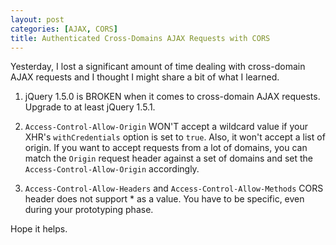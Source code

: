 ```yaml
---
layout: post
categories: [AJAX, CORS]
title: Authenticated Cross-Domains AJAX Requests with CORS
---
```


Yesterday, I lost a significant amount of time dealing with cross-domain
AJAX requests and I thought I might share a bit of what I learned.

1.  jQuery 1.5.0 is BROKEN when it comes to cross-domain AJAX requests.
    Upgrade to at least jQuery 1.5.1.

2.  `Access-Control-Allow-Origin` WON'T accept a wildcard value if your
    XHR's `withCredentials` option is set to `true`. Also, it won't
    accept a list of origin. If you want to accept requests from a lot
    of domains, you can match the `Origin` request header against a set
    of domains and set the `Access-Control-Allow-Origin` accordingly.

3.  `Access-Control-Allow-Headers` and `Access-Control-Allow-Methods`
    CORS header does not support \* as a value. You have to be specific,
    even during your prototyping phase.

Hope it helps.
